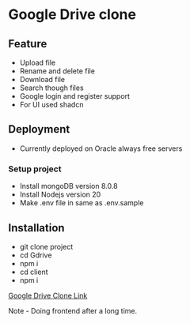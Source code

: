 # Google Drive clone
## Feature
- Upload file
- Rename and delete file
- Download file
- Search though files
- Google login and register support
- For UI used shadcn

## Deployment
- Currently deployed on Oracle always free servers


### Setup project
- Install mongoDB version 8.0.8
- Install Nodejs version 20
- Make .env file in same as .env.sample

## Installation

- git clone project
- cd Gdrive
- npm i
- cd client
- npm i

[Google Drive Clone Link](http://ashudeo4.duckdns.org:4173)


Note - Doing frontend after a long time.

